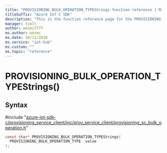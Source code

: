 ```yaml
---                             
title: "PROVISIONING_BULK_OPERATION_TYPEStrings function reference | Microsoft Docs" 
titleSuffix: "Azure IoT C SDK"            
description: "This is the function reference page for the PROVISIONING_BULK_OPERATION_TYPEStrings() function in the Azure IoT C SDK. This SDK is used with Azure IoT Hub and Azure IoT Hub Device Provisioning Service"            
manager: timlt                 
author: wesmc7777              
ms.author: wesmc               
ms.date: 10/11/2018                    
ms.service: "iot-hub"             
ms.custom: ""                
ms.topic: "reference"        
---                            
```


# PROVISIONING_BULK_OPERATION_TYPEStrings()

## Syntax

\#include "[azure-iot-sdk-c/provisioning_service_client/inc/prov_service_client/provisioning_sc_bulk_operation.h](../provisioning-sc-bulk-operation-h.md)"  
```C
const char* PROVISIONING_BULK_OPERATION_TYPEStrings(
  PROVISIONING_BULK_OPERATION_TYPE  value
);
```

